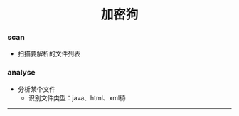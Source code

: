 # <center>加密狗</center>

### scan

+ 扫描要解析的文件列表

### analyse

+ 分析某个文件
    - 识别文件类型：java、html、xml待
	
-----------------

